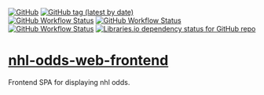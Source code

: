 [![GitHub](https://img.shields.io/github/license/cole-titze/nhl-odds-web-frontend?color=brightgreen)](https://github.com/cole-titze/nhl-odds-web-frontend/blob/master/LICENSE)
[![GitHub tag (latest by date)](https://img.shields.io/github/v/tag/cole-titze/nhl-odds-web-backend?label=Release)](https://github.com/cole-titze/nhl-odds-web-frontend/releases)
\
[![GitHub Workflow Status](https://img.shields.io/github/actions/workflow/status/cole-titze/nhl-odds-web-frontend/build.yml?label=Build)](https://github.com/cole-titze/nhl-odds-web-frontend/actions/workflows/build.yml)
[![GitHub Workflow Status](https://img.shields.io/github/actions/workflow/status/cole-titze/nhl-odds-web-frontend/test.yml?label=Tests)](https://github.com/cole-titze/nhl-odds-web-frontend/actions)
[![GitHub Workflow Status](https://img.shields.io/github/actions/workflow/status/cole-titze/nhl-odds-web-frontend/docker-publish.yml?label=Docker%20Publish)](https://github.com/cole-titze/nhl-odds-web-frontend/actions)
[![Libraries.io dependency status for GitHub repo](https://img.shields.io/librariesio/github/cole-titze/nhl-odds-web-frontend?label=Dependencies)](https://libraries.io/github/cole-titze/nhl-odds-web-frontend)

# [nhl-odds-web-frontend](https://github.com/cole-titze/nhl-odds-web-frontend/wiki/Nhl-Odds-Web-Frontend)
Frontend SPA for displaying nhl odds.
